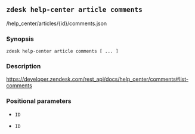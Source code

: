 ## `zdesk help-center article comments`

/help_center/articles/{id}/comments.json

### Synopsis

    zdesk help-center article comments [ ... ]

### Description

https://developer.zendesk.com/rest_api/docs/help_center/comments#list-comments

### Positional parameters

* `ID`

* `ID`

